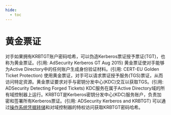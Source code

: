 ```yaml
---
hide:
  - toc
---
```


# 黄金票证

对手如果拥有KRBTGT账户密码哈希，可以伪造Kerberos票证授予票证(TGT)，也称为黄金票证。(引用: AdSecurity Kerberos GT Aug 2015) 黄金票证使对手能够为Active Directory中的任何账户生成身份验证材料。(引用: CERT-EU Golden Ticket Protection)  使用黄金票证，对手可以请求票证授予服务(TGS)票证，从而访问特定资源。黄金票证要求对手与密钥分发中心(KDC)交互以获取TGS。(引用: ADSecurity Detecting Forged Tickets)  KDC服务在属于Active Directory域的所有域控制器上运行。KRBTGT是Kerberos密钥分发中心(KDC)服务账户，负责加密和签署所有Kerberos票证。(引用: ADSecurity Kerberos and KRBTGT) 可以通过[操作系统凭据转储](https://attack.mitre.org/techniques/T1003)和对域控制器的特权访问获取KRBTGT密码哈希。
